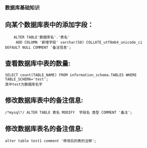 ### 数据库基础知识

## 向某个数据库表中的添加字段：
``` 
    ALTER TABLE'数据库名'.'表名' 
     ADD COLUMN '新增字段' varchar(50) COLLATE_utf8mb4_unicode_ci DEFAULT NULL COMMENT '备注信息';
```  
## 查看数据库中表的数量:
```
SELECT count(TABLE_NAME) FROM information_schema.TABLES WHERE TABLE_SCHEMA='test';
其中test为数据库名字
```

## 修改数据库表中的备注信息:
```
/*mysql*/ ALTER TABLE 表名 MODIFY  字段名 类型 COMMENT '备注';

```

## 修改数据库表名的备注信息:
```
alter table test1 comment '修改后的表的注释';

```
